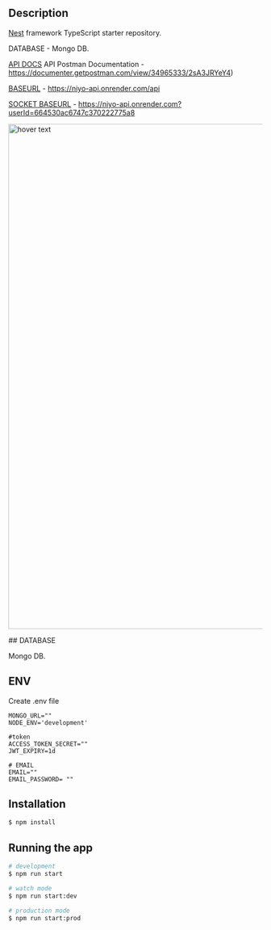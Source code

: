 ## Description

[Nest](https://github.com/nestjs/nest) framework TypeScript starter repository.

DATABASE - Mongo DB.

[API DOCS](https://documenter.getpostman.com/view/34965333/2sA3JRYeY4) API Postman Documentation - https://documenter.getpostman.com/view/34965333/2sA3JRYeY4)

[BASEURL](https://niyo-api.onrender.com/api) - https://niyo-api.onrender.com/api

[SOCKET BASEURL](https://niyo-api.onrender.com/api) - https://niyo-api.onrender.com?userId=664530ac6747c370222775a8
<p align="left">
  <img src="https://res.cloudinary.com/ddghgu232/image/upload/v1715867894/b3w8kinorwcdlvse6bkj.png" width="1000" title="hover text">
</p>
## DATABASE

Mongo DB.

## ENV

Create .env file

```
MONGO_URL=""
NODE_ENV='development'

#token
ACCESS_TOKEN_SECRET=""
JWT_EXPIRY=1d

# EMAIL
EMAIL=""
EMAIL_PASSWORD= ""

```

## Installation

```bash
$ npm install
```

## Running the app

```bash
# development
$ npm run start

# watch mode
$ npm run start:dev

# production mode
$ npm run start:prod
```
